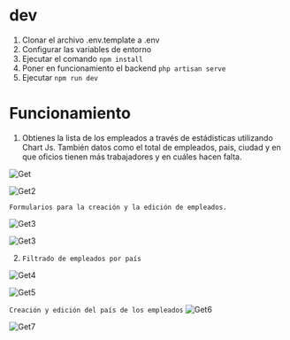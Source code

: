 # dev
1. Clonar el archivo .env.template a .env
2. Configurar las variables de entorno
3. Ejecutar el comando ```npm install```
4. Poner en funcionamiento el backend
   ``` php artisan serve ```
5. Ejecutar ```npm run dev```

# Funcionamiento

1. Obtienes la lista de los empleados a través de estádisticas utilizando Chart Js. También datos como el total de empleados, pais, ciudad y en que oficios tienen más trabajadores y en cuáles hacen falta.

![Get](https://imgur.com/7T2XnUA.png) 

![Get2](https://imgur.com/0LCElgx.png)
 
``Formularios para la creación y la edición de empleados.``

![Get3](https://imgur.com/rlKS0jT.png)

![Get3](https://imgur.com/UCWRze0.png)

2. ``Filtrado de empleados por país``

![Get4](https://imgur.com/mvrZgHa.png)

![Get5](https://imgur.com/xJHBtGS.png)

``Creación y edición del país de los empleados``
![Get6](https://imgur.com/j0SAR9Z.png)

![Get7](https://imgur.com/k9Bw7J4.png)




